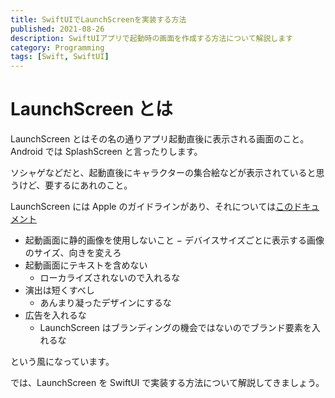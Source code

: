 ```yaml
---
title: SwiftUIでLaunchScreenを実装する方法
published: 2021-08-26
description: SwiftUIアプリで起動時の画面を作成する方法について解説します
category: Programming
tags: [Swift, SwiftUI]
---
```


# LaunchScreen とは

LaunchScreen とはその名の通りアプリ起動直後に表示される画面のこと。Android では SplashScreen と言ったりします。

ソシャゲなどだと、起動直後にキャラクターの集合絵などが表示されていると思うけど、要するにあれのこと。

LaunchScreen には Apple のガイドラインがあり、それについては[このドキュメント](https://developer.apple.com/design/human-interface-guidelines/ios/visual-design/launch-screen/)

- 起動画面に静的画像を使用しないこと
  − デバイスサイズごとに表示する画像のサイズ、向きを変えろ
- 起動画面にテキストを含めない
  - ローカライズされないので入れるな
- 演出は短くすべし
  - あんまり凝ったデザインにするな
- 広告を入れるな
  - LaunchScreen はブランディングの機会ではないのでブランド要素を入れるな

という風になっています。

では、LaunchScreen を SwiftUI で実装する方法について解説してきましょう。

##
